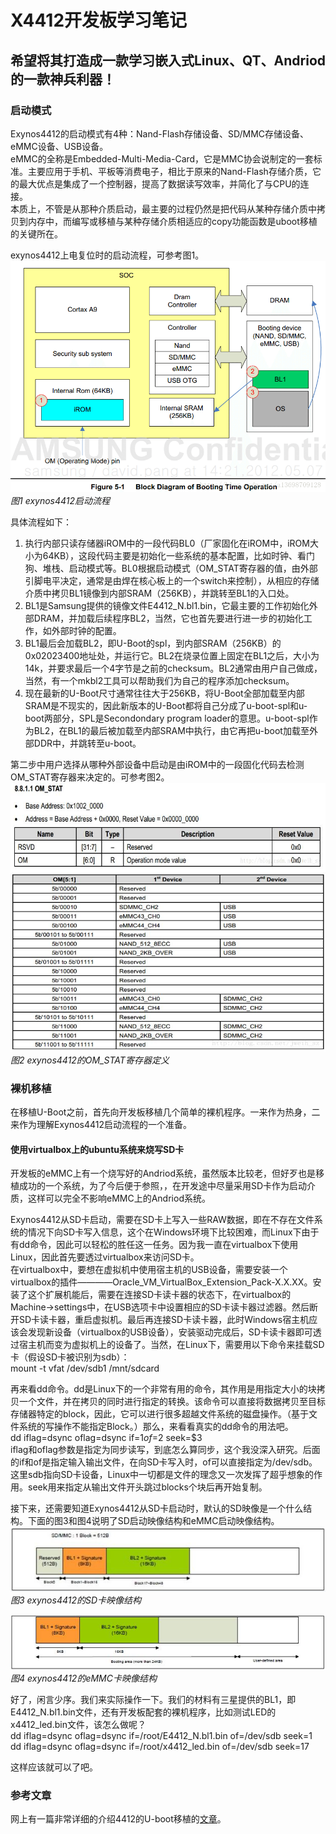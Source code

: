 # X4412开发板学习笔记  
希望将其打造成一款学习嵌入式Linux、QT、Andriod的一款神兵利器！
---

### 启动模式  

Exynos4412的启动模式有4种：Nand-Flash存储设备、SD/MMC存储设备、eMMC设备、USB设备。  
eMMC的全称是Embedded-Multi-Media-Card，它是MMC协会说制定的一套标准。主要应用于手机、平板等消费电子，相比于原来的Nand-Flash存储介质，它的最大优点是集成了一个控制器，提高了数据读写效率，并简化了与CPU的连接。  
本质上，不管是从那种介质启动，最主要的过程仍然是把代码从某种存储介质中拷贝到内存中，而编写或移植与某种存储介质相适应的copy功能函数是uboot移植的关键所在。  

exynos4412上电复位时的启动流程，可参考图1。  
![图1](https://github.com/wangdongshi/4412/blob/master/res/4412_boot_sequence.png)    
*图1 exynos4412启动流程*  

具体流程如下：  
1. 执行内部只读存储器iROM中的一段代码BL0（厂家固化在iROM中，iROM大小为64KB），这段代码主要是初始化一些系统的基本配置，比如时钟、看门狗、堆栈、启动模式等。BL0根据启动模式（OM_STAT寄存器的值，由外部引脚电平决定，通常是由焊在核心板上的一个switch来控制），从相应的存储介质中拷贝BL1镜像到内部SRAM（256KB），并跳转至BL1的入口处。  
2. BL1是Samsung提供的镜像文件E4412_N.bl1.bin，它最主要的工作初始化外部DRAM，并加载后续程序BL2，当然，它也首先要进行进一步的初始化工作，如外部时钟的配置。  
3. BL1最后会加载BL2，即U-Boot的spl，到内部SRAM（256KB）的0x02023400地址处，并运行它。BL2在烧录位置上固定在BL1之后，大小为14k，并要求最后一个4字节是之前的checksum。BL2通常由用户自己做成，当然，有一个mkbl2工具可以帮助我们为自己的程序添加checksum。  
4. 现在最新的U-Boot尺寸通常往往大于256KB，将U-Boot全部加载至内部SRAM是不现实的，因此新版本的U-Boot都将自己分成了u-boot-spl和u-boot两部分，SPL是Secondondary program loader的意思。u-boot-spl作为BL2，在BL1的最后被加载至内部SRAM中执行，由它再把u-boot加载至外部DDR中，并跳转至u-boot。  

第二步中用户选择从哪种外部设备中启动是由iROM中的一段固化代码去检测OM_STAT寄存器来决定的。可参考图2。  
![图2](https://github.com/wangdongshi/4412/blob/master/res/4412_OM_STAT.JPG)  
*图2 exynos4412的OM_STAT寄存器定义*  


### 裸机移植  

在移植U-Boot之前，首先向开发板移植几个简单的裸机程序。一来作为热身，二来作为理解Exynos4412启动流程的一个准备。  

#### 使用virtualbox上的ubuntu系统来烧写SD卡  

开发板的eMMC上有一个烧写好的Andriod系统，虽然版本比较老，但好歹也是移植成功的一个系统，为了今后便于参照，，在开发途中尽量采用SD卡作为启动介质，这样可以完全不影响eMMC上的Andriod系统。  

Exynos4412从SD卡启动，需要在SD卡上写入一些RAW数据，即在不存在文件系统的情况下向SD卡写入信息，这个在Windows环境下比较困难，而Linux下由于有dd命令，因此可以轻松的胜任这一任务。因为我一直在virtualbox下使用Linux，因此首先要透过virtualbox来访问SD卡。  
在virtualbox中，要想在虚拟机中使用宿主机的USB设备，需要安装一个virtualbox的插件————Oracle_VM_VirtualBox_Extension_Pack-X.X.XX。安装了这个扩展机能后，需要在连接SD卡读卡器的状态下，在virtualbox的Machine->settings中，在USB选项卡中设置相应的SD卡读卡器过滤器。然后断开SD卡读卡器，重启虚拟机。最后再连接SD卡读卡器，此时Windows宿主机应该会发现新设备（virtualbox的USB设备），安装驱动完成后，SD卡读卡器即可透过宿主机而变为虚拟机上的设备了。当然，在Linux下，需要用以下命令来挂载SD卡（假设SD卡被识别为sdb）：  
mount -t vfat /dev/sdb1 /mnt/sdcard

再来看dd命令。dd是Linux下的一个非常有用的命令，其作用是用指定大小的块拷贝一个文件，并在拷贝的同时进行指定的转换。该命令可以直接将数据拷贝至目标存储器特定的block，因此，它可以进行很多超越文件系统的磁盘操作。（基于文件系统的写操作不能指定Block。）那么，来看看真实的dd命令的用法吧。  
dd iflag=dsync oflag=dsync if=$1 of=$2 seek=$3  
iflag和oflag参数是指定为同步读写，到底怎么算同步，这个我没深入研究。后面的if和of是指定输入输出文件，在向SD卡写入时，of可以直接指定为/dev/sdb。这里sdb指向SD卡设备，Linux中一切都是文件的理念又一次发挥了超乎想象的作用。seek用来指定从输出文件开头跳过blocks个块后再开始复制。  

接下来，还需要知道Exynos4412从SD卡启动时，默认的SD映像是一个什么结构。下面的图3和图4说明了SD启动映像结构和eMMC启动映像结构。  
![图3](https://github.com/wangdongshi/4412/blob/master/res/SD_image_format.jpg)  
*图3 exynos4412的SD卡映像结构*  

![图4](https://github.com/wangdongshi/4412/blob/master/res/eMMC_image_format.jpg)  
*图4 exynos4412的eMMC卡映像结构*  

好了，闲言少序。我们来实际操作一下。我们的材料有三星提供的BL1，即E4412_N.bl1.bin文件，还有开发板配套的裸机程序，比如测试LED的x4412_led.bin文件，该怎么做呢？  
dd iflag=dsync oflag=dsync if=/root/E4412_N.bl1.bin of=/dev/sdb seek=1  
dd iflag=dsync oflag=dsync if=/root/x4412_led.bin of=/dev/sdb seek=17  

这样应该就可以了吧。

### 参考文章  

网上有一篇非常详细的介绍4412的U-boot移植的[文章](https://www.cnblogs.com/pengdonglin137/p/5080309.html)。  


